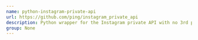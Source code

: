 ```yaml
---
name: python-instagram-private-api
url: https://github.com/ping/instagram_private_api
description: Python wrapper for the Instagram private API with no 3rd party dependencies. URL : https://github.com/ping/instagram_private_api Groups : None
group: None
---
```

